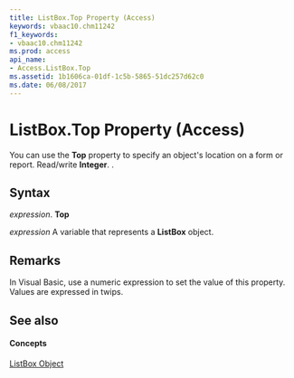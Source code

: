 ```yaml
---
title: ListBox.Top Property (Access)
keywords: vbaac10.chm11242
f1_keywords:
- vbaac10.chm11242
ms.prod: access
api_name:
- Access.ListBox.Top
ms.assetid: 1b1606ca-01df-1c5b-5865-51dc257d62c0
ms.date: 06/08/2017
---
```



# ListBox.Top Property (Access)

You can use the **Top** property to specify an object's location on a form or report. Read/write **Integer**. .


## Syntax

 _expression_. **Top**

 _expression_ A variable that represents a **ListBox** object.


## Remarks

In Visual Basic, use a numeric expression to set the value of this property. Values are expressed in twips.


## See also


#### Concepts


[ListBox Object](listbox-object-access.md)

